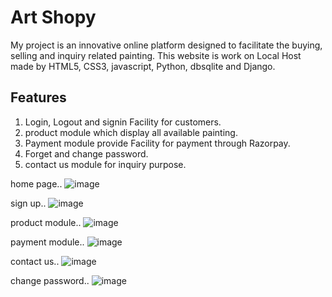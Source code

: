 
# Art Shopy 

My project is an innovative online platform designed to facilitate the buying, selling and inquiry related painting. This website is work on Local Host made by HTML5, CSS3, javascript, Python, dbsqlite and Django. 


## Features

1. Login, Logout and signin Facility for customers.
2. product module which display all available painting.
3. Payment module provide Facility for payment through Razorpay.
4. Forget and change password.
5. contact us module for inquiry purpose.


home page..
![image](https://github.com/ishita0115/django_project/assets/110026650/ef18af4b-9b6d-4cde-9b06-1c0fbc81da2f)


sign up..
![image](https://github.com/ishita0115/django_project/assets/110026650/58773b84-05a7-4d06-95f9-77c014ad1774)


product module..
![image](https://github.com/ishita0115/django_project/assets/110026650/e71a6b17-81b2-4193-a71d-5ce799d52dd2)


payment module..
![image](https://github.com/ishita0115/django_project/assets/110026650/f8ea541a-8e28-479e-8daf-dfa8187f8185)


contact us..
![image](https://github.com/ishita0115/django_project/assets/110026650/45932334-3782-4735-aad0-d6ef99ac1191)


change password..
![image](https://github.com/ishita0115/django_project/assets/110026650/74dd6d66-2394-468d-954a-1d683c93a5b2)

